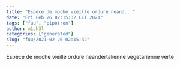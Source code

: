```yaml
---
title: "Espèce de moche vieille ordure neand..."
date: "Fri Feb 26 02:15:32 CET 2021"
tags: ["fuu", "pipotron"]
author: m1ch3l
categories: ["generated"]
slug: "fuu/2021-02-26-02:15:32"
---
```


Espèce de moche vieille ordure neandertalienne vegetarienne verte
